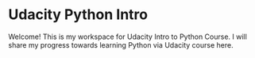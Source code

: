 # Udacity Python Intro

Welcome!
This is my workspace for Udacity Intro to Python Course. I will share my progress towards learning Python via Udacity course here. 

